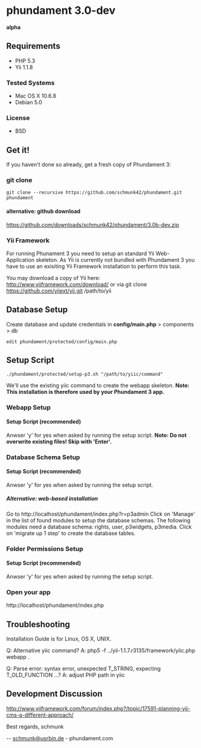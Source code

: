 phundament 3.0-dev
==================
**alpha**


Requirements
------------
 *  PHP 5.3
 *  Yii 1.1.8

### Tested Systems
 *  Mac OS X 10.6.8
 *  Debian 5.0

### License
 *  BSD


Get it!
-------
If you haven't done so already, get a fresh copy of Phundament 3:

### git clone
```
git clone --recursive https://github.com/schmunk42/phundament.git phundament
```

#### alternative: github download
https://github.com/downloads/schmunk42/phundament/3.0b-dev.zip


### Yii Framework
For running Phunament 3 you need to setup an standard Yii 
Web-Application skeleton.
As Yii is currently not bundled with Phundament 3 you have to use an 
exisiting Yii Framework installation to perform this task.

You may download a copy of Yii here: http://www.yiiframework.com/download/ or 
via git clone https://github.com/yiiext/yii.git /path/to/yii


Database Setup 
--------------
Create database and update credentials in **config/main.php** > components > db

```
edit phundament/protected/config/main.php
```


Setup Script
------------

```
./phundament/protected/setup-p3.sh "/path/to/yiic/command"
```

We'll use the existing yiic command to create the webapp skeleton.
**Note: This installation is therefore used by your Phundament 3 app.**

### Webapp Setup
#### Setup Script (recommended)
Anwser 'y' for yes when asked by running the setup script.
**Note: Do not overwrite existing files! Skip with 'Enter'.**


### Database Schema Setup
#### Setup Script (recommended)
Anwser 'y' for yes when asked by running the setup script.

##### Alternative: web-based installation
Go to http://localhost/phundament/index.php?r=p3admin
Click on 'Manage' in the list of found modules to setup the database schemas.
The following modules need a database schema: rights, user, p3widgets, p3media.
Click on 'migrate up 1 step' to create the database tables.


### Folder Permissions Setup
#### Setup Script (recommended)
Anwser 'y' for yes when asked by running the setup script.


### Open your app
http://localhost/phundament/index.php


Troubleshooting
---------------
Installation Guide is for Linux, OS X, UNIX.

Q: Alternative yiic command?
A: php5 -f ../yii-1.1.7.r3135/framework/yiic.php webapp .

Q: Parse error: syntax error, unexpected T_STRING, expecting T_OLD_FUNCTION ...?
A: adjust PHP path in yiic



Development Discussion
----------------------
http://www.yiiframework.com/forum/index.php?/topic/17591-planning-yii-cms-a-different-approach/




Best regards,
schmunk 

-- schmunk@usrbin.de - phundament.com
